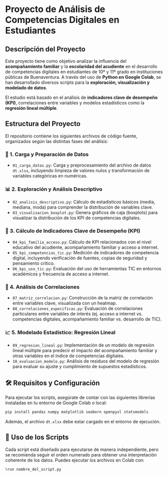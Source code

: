 # Proyecto de Análisis de Competencias Digitales en Estudiantes

## Descripción del Proyecto
Este proyecto tiene como objetivo analizar la influencia del **acompañamiento familiar** y la **escolaridad del acudiente** en el desarrollo de competencias digitales en estudiantes de 10º y 11º grado en instituciones públicas de Buenaventura. A través del uso de **Python en Google Colab**, se han desarrollado diversos scripts para la **exploración, visualización y modelado de datos**.

El estudio está basado en el análisis de **indicadores clave de desempeño (KPI)**, correlaciones entre variables y modelos estadísticos como la **regresión lineal múltiple**.

## Estructura del Proyecto
El repositorio contiene los siguientes archivos de código fuente, organizados según las distintas fases del análisis:

### 📂 1. Carga y Preparación de Datos
- `01_carga_datos.py`: Carga y preprocesamiento del archivo de datos `dt.xlsx`, incluyendo limpieza de valores nulos y transformación de variables categóricas en numéricas.

### 📊 2. Exploración y Análisis Descriptivo
- `02_analisis_descriptivo.py`: Cálculo de estadísticos básicos (media, mediana, moda) para comprender la distribución de variables clave.
- `03_visualizacion_boxplot.py`: Genera gráficos de caja (boxplots) para visualizar la distribución de los KPI de competencias digitales.

### 🔢 3. Cálculo de Indicadores Clave de Desempeño (KPI)
- `04_kpi_familia_acceso.py`: Cálculo de KPI relacionados con el nivel educativo del acudiente, acompañamiento familiar y acceso a internet.
- `05_kpi_competencias_tic.py`: Medición de indicadores de competencia digital, incluyendo verificación de fuentes, copias de seguridad y pensamiento crítico.
- `06_kpi_uso_tic.py`: Evaluación del uso de herramientas TIC en entornos académicos y frecuencia de acceso a internet.

### 🔗 4. Análisis de Correlaciones
- `07_matriz_correlacion.py`: Construcción de la matriz de correlación entre variables clave, visualizada con un heatmap.
- `08_correlaciones_especificas.py`: Evaluación de correlaciones particulares entre variables de interés (ej. acceso a internet vs. competencias digitales, acompañamiento familiar vs. desarrollo de TIC).

### 📈 5. Modelado Estadístico: Regresión Lineal
- `09_regresion_lineal.py`: Implementación de un modelo de regresión lineal múltiple para predecir el impacto del acompañamiento familiar y otras variables en el índice de competencias digitales.
- `10_evaluacion_modelo.py`: Análisis de residuos del modelo de regresión para evaluar su ajuste y cumplimiento de supuestos estadísticos.

## 🛠️ Requisitos y Configuración
Para ejecutar los scripts, asegúrate de contar con las siguientes librerías instaladas en tu entorno de Google Colab o local:

```bash
pip install pandas numpy matplotlib seaborn openpyxl statsmodels
```

Además, el archivo `dt.xlsx` debe estar cargado en el entorno de ejecución.

## 🚀 Uso de los Scripts
Cada script está diseñado para ejecutarse de manera independiente, pero se recomienda seguir el orden numerado para obtener una interpretación coherente de los datos. Puedes ejecutar los archivos en Colab con:

```python
%run nombre_del_script.py
```



